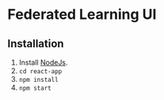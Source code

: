 # Federated Learning UI

## Installation

1. Install [NodeJs](https://nodejs.org/en/).
2. `cd react-app`
3. `npm install`
4. `npm start`
